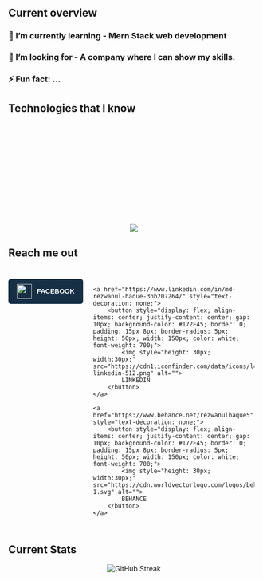 ## Current overview
###  🌱 I’m currently learning - Mern Stack web development
### 👯 I’m looking for - A company where I can show my skills.
### ⚡ Fun fact: ...

 ## Technologies that I know
 <p align="center" style="margin: 220px 0px 20px 0px;">
  <a href="https://skillicons.dev">
    <img src="https://skillicons.dev/icons?i=html,css,tailwind,js,react,c,java,python&perline=4" />
  </a>
</p>


## Reach me out
<div>
<div style="display: flex; gap: 20px; justify-content: center; margin: 40px 10px 40px 0px;">
    <a href="https://www.facebook.com/profile.php?id=100025797519925" style="text-decoration: none;">
        <button style="display: flex; align-items: center; justify-content: center; gap: 10px; background-color: #172F45; border: 0; padding: 15px 8px; border-radius: 5px; height: 50px; width: 150px; color: white; font-weight: 700;">
            <img style="height: 30px; width:30px;" src="https://upload.wikimedia.org/wikipedia/commons/6/6c/Facebook_Logo_2023.png" alt="">
            FACEBOOK
        </button>
    </a>

    <a href="https://www.linkedin.com/in/md-rezwanul-haque-3bb207264/" style="text-decoration: none;">
        <button style="display: flex; align-items: center; justify-content: center; gap: 10px; background-color: #172F45; border: 0; padding: 15px 8px; border-radius: 5px; height: 50px; width: 150px; color: white; font-weight: 700;">
            <img style="height: 30px; width:30px;" src="https://cdn1.iconfinder.com/data/icons/logotypes/32/circle-linkedin-512.png" alt="">
            LINKEDIN
        </button>
    </a>

    <a href="https://www.behance.net/rezwanulhaque5" style="text-decoration: none;">
        <button style="display: flex; align-items: center; justify-content: center; gap: 10px; background-color: #172F45; border: 0; padding: 15px 8px; border-radius: 5px; height: 50px; width: 150px; color: white; font-weight: 700;">
            <img style="height: 30px; width:30px;" src="https://cdn.worldvectorlogo.com/logos/behance-1.svg" alt="">
            BEHANCE
        </button>
    </a>
</div>
</div>

## Current Stats
<p align="center" dir="auto">
  <img src="https://github-readme-streak-stats.herokuapp.com?user=rezwan2230&theme=prussian" alt="GitHub Streak" />
</p>




